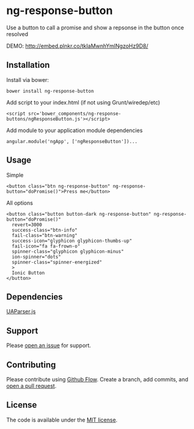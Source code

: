 # ng-response-button

Use a button to call a promise and show a repsonse in the button once resolved

DEMO: http://embed.plnkr.co/tkIaMwnhYmINgzoHz9D8/

## Installation

Install via bower:

```bower install ng-response-button```

Add script to your index.html (if not using Grunt/wiredep/etc)

```<script src='bower_components/ng-response-buttons/ngResponseButton.js'></script>```

Add module to your application module dependencies

```angular.module('ngApp', ['ngResponseButton'])...```

## Usage


Simple


```
<button class="btn ng-response-button" ng-response-button="doPromise()">Press me</button>
```

All options
```
<button class="button button-dark ng-response-button" ng-response-button="doPromise()"
  revert=3000
  success-class="btn-info"
  fail-class="btn-warning"
  success-icon="glyphicon glyphicon-thumbs-up"
  fail-icon="fa fa-frown-o"
  spinner-class="glyphicon glyphicon-minus"
  ion-spinner="dots" 
  spinner-class="spinner-energized"
  >
  Ionic Button
</button>
```

## Dependencies
[UAParser.js](http://faisalman.github.io/ua-parser-js)


## Support

Please [open an issue](https://github.com/christurnbull/ng-response-button/issues/new) for support.

## Contributing

Please contribute using [Github Flow](https://guides.github.com/introduction/flow/). Create a branch, add commits, and [open a pull request](https://github.com/christurnbull/ng-response-button/compare/).

## License

The code is available under the [MIT license](LICENSE.txt).
